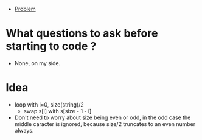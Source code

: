 - [Problem](https://leetcode.com/problems/reverse-string/)

# What questions to ask before starting to code ?
- None, on my side.

# Idea
- loop with i=0, size(string)/2
  - swap s[i] with s[size - 1 - i]
- Don't need to worry about size being even or odd, in the odd case the middle caracter is ignored, because size/2 truncates to an even number always.
